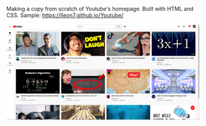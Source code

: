 Making a copy from scratch of Youtube's homepage. Built with HTML and CSS.
Sample:
https://lleon7.github.io/Youtube/

![Screenshot of my Youtube copy](Sample.png)
